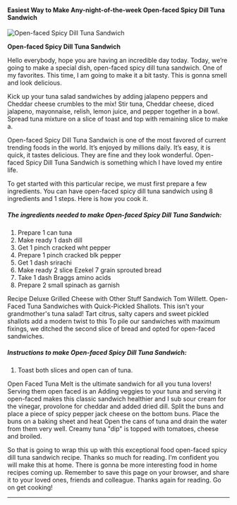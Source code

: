             

#### Easiest Way to Make Any-night-of-the-week Open-faced Spicy Dill Tuna Sandwich

![Open-faced Spicy Dill Tuna Sandwich](https://img-global.cpcdn.com/recipes/17281222/751x532cq70/open-faced-spicy-dill-tuna-sandwich-recipe-main-photo.jpg)

**Open-faced Spicy Dill Tuna Sandwich**

Hello everybody, hope you are having an incredible day today. Today, we’re going to make a special dish, open-faced spicy dill tuna sandwich. One of my favorites. This time, I am going to make it a bit tasty. This is gonna smell and look delicious.

Kick up your tuna salad sandwiches by adding jalapeno peppers and Cheddar cheese crumbles to the mix! Stir tuna, Cheddar cheese, diced jalapeno, mayonnaise, relish, lemon juice, and pepper together in a bowl. Spread tuna mixture on a slice of toast and top with remaining slice to make a.

Open-faced Spicy Dill Tuna Sandwich is one of the most favored of current trending foods in the world. It’s enjoyed by millions daily. It’s easy, it is quick, it tastes delicious. They are fine and they look wonderful. Open-faced Spicy Dill Tuna Sandwich is something which I have loved my entire life.

To get started with this particular recipe, we must first prepare a few ingredients. You can have open-faced spicy dill tuna sandwich using 8 ingredients and 1 steps. Here is how you cook it.

##### The ingredients needed to make Open-faced Spicy Dill Tuna Sandwich:

1.  Prepare 1 can tuna
2.  Make ready 1 dash dill
3.  Get 1 pinch cracked wht pepper
4.  Prepare 1 pinch cracked blk pepper
5.  Get 1 dash srirachi
6.  Make ready 2 slice Ezekel 7 grain sprouted bread
7.  Take 1 dash Braggs amino acids
8.  Prepare 2 small spinach as garnish

Recipe Deluxe Grilled Cheese with Other Stuff Sandwich Tom Willett. Open-Faced Tuna Sandwiches with Quick-Pickled Shallots. This isn't your grandmother's tuna salad! Tart citrus, salty capers and sweet pickled shallots add a modern twist to this To pile our sandwiches with maximum fixings, we ditched the second slice of bread and opted for open-faced sandwiches.

##### Instructions to make Open-faced Spicy Dill Tuna Sandwich:

1.  Toast both slices and open can of tuna.

Open Faced Tuna Melt is the ultimate sandwich for all you tuna lovers! Serving them open faced is an Adding veggies to your tuna and serving it open-faced makes this classic sandwich healthier and I sub sour cream for the vinegar, provolone for cheddar and added dried dill. Split the buns and place a piece of spicy pepper jack cheese on the bottom buns. Place the buns on a baking sheet and heat Open the cans of tuna and drain the water from them very well. Creamy tuna "dip" is topped with tomatoes, cheese and broiled.

So that is going to wrap this up with this exceptional food open-faced spicy dill tuna sandwich recipe. Thanks so much for reading. I’m confident you will make this at home. There is gonna be more interesting food in home recipes coming up. Remember to save this page on your browser, and share it to your loved ones, friends and colleague. Thanks again for reading. Go on get cooking!

* * *
